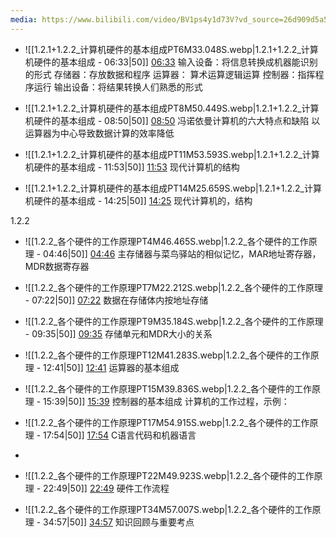 ```yaml
---
media: https://www.bilibili.com/video/BV1ps4y1d73V?vd_source=26d909d5a5fbd30986799418a48a7f9e&spm_id_from=333.788.videopod.sections&p=6
---
```



- ![[1.2.1+1.2.2_计算机硬件的基本组成PT6M33.048S.webp|1.2.1+1.2.2_计算机硬件的基本组成 - 06:33|50]] [06:33](https://www.bilibili.com/video/BV1ps4y1d73V/?p=4&t=393.04769#t=06:33.05) 输入设备：将信息转换成机器能识别的形式
				存储器：存放数据和程序
				运算器： 算术运算逻辑运算
				控制器：指挥程序运行
				输出设备：将结果转换人们熟悉的形式
- ![[1.2.1+1.2.2_计算机硬件的基本组成PT8M50.449S.webp|1.2.1+1.2.2_计算机硬件的基本组成 - 08:50|50]] [08:50](https://www.bilibili.com/video/BV1ps4y1d73V/?p=4&t=530.449219#t=08:50.45) 冯诺依曼计算机的六大特点和缺陷
				以运算器为中心导致数据计算的效率降低
	
- ![[1.2.1+1.2.2_计算机硬件的基本组成PT11M53.593S.webp|1.2.1+1.2.2_计算机硬件的基本组成 - 11:53|50]] [11:53](https://www.bilibili.com/video/BV1ps4y1d73V/?p=4&t=713.593472#t=11:53.59) 现代计算机的结构
- ![[1.2.1+1.2.2_计算机硬件的基本组成PT14M25.659S.webp|1.2.1+1.2.2_计算机硬件的基本组成 - 14:25|50]] [14:25](https://www.bilibili.com/video/BV1ps4y1d73V/?p=4&t=865.659027#t=14:25.66) 现代计算机的，结构 

1.2.2
- ![[1.2.2_各个硬件的工作原理PT4M46.465S.webp|1.2.2_各个硬件的工作原理 - 04:46|50]] [04:46](https://www.bilibili.com/video/BV1ps4y1d73V/?p=4&t=286.465383#t=04:46.47) 主存储器与菜鸟驿站的相似记忆，MAR地址寄存器，MDR数据寄存器
- ![[1.2.2_各个硬件的工作原理PT7M22.212S.webp|1.2.2_各个硬件的工作原理 - 07:22|50]] [07:22](https://www.bilibili.com/video/BV1ps4y1d73V/?p=4&t=442.211955#t=07:22.21) 数据在存储体内按地址存储  
- ![[1.2.2_各个硬件的工作原理PT9M35.184S.webp|1.2.2_各个硬件的工作原理 - 09:35|50]] [09:35](https://www.bilibili.com/video/BV1ps4y1d73V/?p=4&t=575.184364#t=09:35.18) 存储单元和MDR大小的关系
- ![[1.2.2_各个硬件的工作原理PT12M41.283S.webp|1.2.2_各个硬件的工作原理 - 12:41|50]] [12:41](https://www.bilibili.com/video/BV1ps4y1d73V/?p=4&t=761.283366#t=12:41.28) 运算器的基本组成
- ![[1.2.2_各个硬件的工作原理PT15M39.836S.webp|1.2.2_各个硬件的工作原理 - 15:39|50]] [15:39](https://www.bilibili.com/video/BV1ps4y1d73V/?p=4&t=939.835615#t=15:39.84) 控制器的基本组成
计算机的工作过程，示例：

- ![[1.2.2_各个硬件的工作原理PT17M54.915S.webp|1.2.2_各个硬件的工作原理 - 17:54|50]] [17:54](https://www.bilibili.com/video/BV1ps4y1d73V/?p=4&t=1074.914877#t=17:54.91) C语言代码和机器语言
- 
- ![[1.2.2_各个硬件的工作原理PT22M49.923S.webp|1.2.2_各个硬件的工作原理 - 22:49|50]] [22:49](https://www.bilibili.com/video/BV1ps4y1d73V/?p=4&t=1369.923376#t=22:49.92) 硬件工作流程
- ![[1.2.2_各个硬件的工作原理PT34M57.007S.webp|1.2.2_各个硬件的工作原理 - 34:57|50]] [34:57](https://www.bilibili.com/video/BV1ps4y1d73V/?p=4&t=2097.007419#t=34:57.01) 知识回顾与重要考点
